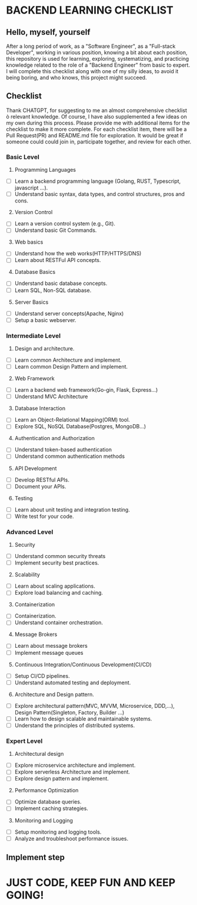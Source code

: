 # BACKEND LEARNING CHECKLIST
## Hello, myself, yourself
After a long period of work, as a "Software Engineer", as a "Full-stack Developer", working in various position, knowing a bit about each position, this repository is used for learning, exploring, systematizing, and practicing knowledge related to the role of a "Backend Engineer" from basic to expert.
I will complete this checklist along with one of my silly ideas, to avoid it being boring, and who knows, this project might succeed.


## Checklist
Thank CHATGPT, for suggesting to me an almost comprehensive checklist ò relevant knowledge. Of course, I have also supplemented a few ideas on my own during this process. Please provide me with additional items for the checklist to make it more complete.
For each checklist item, there will be a Pull Request(PR) and README.md file for exploration. It would be great if someone could could join in, participate together, and review for each other.  

### Basic Level

1. Programming Languages
- [ ] Learn a backend programming language (Golang, RUST, Typescript, javascript ...).
- [ ] Understand basic syntax, data types, and control structures, pros and cons.
2. Version Control
- [ ] Learn a version control system (e.g., Git).
- [ ] Understand basic Git Commands.
3. Web basics
- [ ] Understand how the web works(HTTP/HTTPS/DNS)
- [ ] Learn about RESTFul API concepts.
4. Database Basics
- [ ] Understand basic database concepts.
- [ ] Learn SQL, Non-SQL database.
5. Server Basics
- [ ] Understand server concepts(Apache, Nginx)
- [ ] Setup a basic webserver.

### Intermediate Level

1. Design and architecture.
- [ ] Learn common Architecture and implement.
- [ ] Learn common Design Pattern and implement.
2. Web Framework
- [ ] Learn a backend web framework(Go-gin, Flask, Express...)
- [ ] Understand MVC Architecture
3. Database Interaction
- [ ] Learn an Object-Relational Mapping(ORM) tool.
- [ ] Explore SQL, NoSQL Database(Postgres, MongoDB...)
4. Authentication and Authorization
- [ ] Understand token-based authentication
- [ ] Understand common authentication methods
5. API Development
- [ ] Develop RESTful APIs.
- [ ] Document your APIs.
6. Testing
- [ ] Learn about unit testing and integration testing.
- [ ] Write test for your code.

### Advanced Level
1. Security
- [ ] Understand common security threats
- [ ] Implement security best practices.
2. Scalability
- [ ] Learn about scaling applications.
- [ ] Explore load balancing and caching.
3. Containerization
- [ ] Containerization.
- [ ] Understand container orchestration.
4. Message Brokers
- [ ] Learn about message brokers
- [ ] Implement message queues
5. Continuous Integration/Continuous Development(CI/CD)
- [ ] Setup CI/CD pipelines.
- [ ] Understand automated testing and deployment.
6. Architecture and Design pattern.
- [ ] Explore architectural pattern(MVC, MVVM, Microservice, DDD,...), Design Pattern(Singleton, Factory, Builder ...)
- [ ] Learn how to design scalable and maintainable systems.
- [ ] Understand the principles of distributed systems.

### Expert Level
1. Architectural design
- [ ] Explore microservice architecture and implement.
- [ ] Explore serverless Architecture and implement.
- [ ] Explore design pattern and implement.
2. Performance Optimization
- [ ] Optimize database queries.
- [ ] Implement caching strategies.
3. Monitoring and Logging
- [ ] Setup monitoring and logging tools.
- [ ] Analyze and troubleshoot performance issues.

## Implement step
# JUST CODE, KEEP FUN AND KEEP GOING!